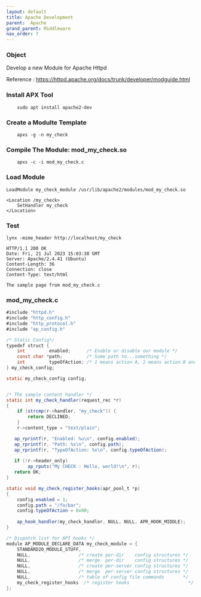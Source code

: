 ```yaml
---
layout: default
title: Apache Development
parent:  Apache
grand_parent: Middleware
nav_order: 7
---
```



### Object

Develop a new Module for Apache Httpd

Reference : https://httpd.apache.org/docs/trunk/developer/modguide.html

### Install APX Tool 

		sudo apt install apache2-dev

### Create a Modulte Template 

		apxs -g -n my_check

### Compile The Module: mod_my_check.so

		apxs -c -i mod_my_check.c

### Load Module 

	LoadModule my_check_module /usr/lib/apache2/modules/mod_my_check.so

	<Location /my_check>
   		SetHandler my_check
	</Location>

### Test

	lynx -mime_header http://localhost/my_check 

	HTTP/1.1 200 OK
	Date: Fri, 21 Jul 2023 15:03:38 GMT
	Server: Apache/2.4.41 (Ubuntu)
	Content-Length: 36
	Connection: close
	Content-Type: text/html

	The sample page from mod_my_check.c


### mod_my_check.c
```java
#include "httpd.h"
#include "http_config.h"
#include "http_protocol.h"
#include "ap_config.h"

/* Static Config*/
typedef struct {
    int         enabled;      /* Enable or disable our module */
    const char *path;         /* Some path to...something */
    int         typeOfAction; /* 1 means action A, 2 means action B and so on */
} my_check_config;

static my_check_config config;


/* The sample content handler */
static int my_check_handler(request_rec *r)
{
    if (strcmp(r->handler, "my_check")) {
        return DECLINED;
    }
    r->content_type = "text/plain";      

   ap_rprintf(r, "Enabled: %u\n", config.enabled);
   ap_rprintf(r, "Path: %s\n", config.path);
   ap_rprintf(r, "TypeOfAction: %x\n", config.typeOfAction);
 
   if (!r->header_only)
        ap_rputs("My CHECK : Hello, world!\n", r);
   return OK;
}

static void my_check_register_hooks(apr_pool_t *p)
{
	config.enabled = 1;
    config.path = "/fo/bar";
    config.typeOfAction = 0x00;
    
    ap_hook_handler(my_check_handler, NULL, NULL, APR_HOOK_MIDDLE);
}

/* Dispatch list for API hooks */
module AP_MODULE_DECLARE_DATA my_check_module = {
    STANDARD20_MODULE_STUFF, 
    NULL,                  /* create per-dir    config structures */
    NULL,                  /* merge  per-dir    config structures */
    NULL,                  /* create per-server config structures */
    NULL,                  /* merge  per-server config structures */
    NULL,                  /* table of config file commands       */
    my_check_register_hooks  /* register hooks                      */
};
```

